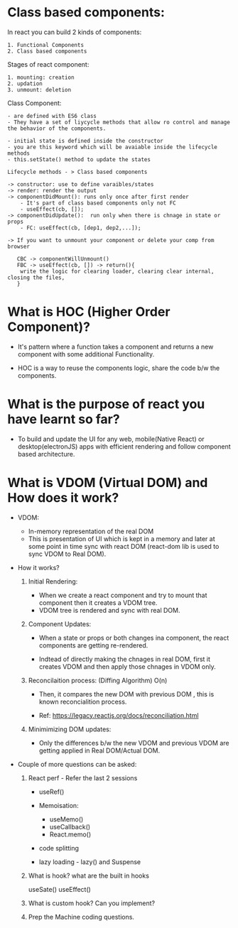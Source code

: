 # Class based components:

In react you can build 2 kinds of components:

    1. Functional Components
    2. Class based components

Stages of react component:

    1. mounting: creation
    2. updation
    3. unmount: deletion

Class Component:

    - are defined with ES6 class
    - They have a set of liycycle methods that allow ro control and manage the behavior of the components.

    - initial state is defined inside the constructor
    - you are this keyword which will be avaiable inside the lifecycle methods
    - this.setState() method to update the states

    Lifecycle methods - > Class based components

    -> constructor: use to define varaibles/states
    -> render: render the output
    -> componentDidMount(): runs only once after first render
        - It's part of class based components only not FC
        - useEffect(cb, []);
    -> componentDidUpdate():  run only when there is chnage in state or props
        - FC: useEffect(cb, [dep1, dep2,...]);

    -> If you want to unmount your component or delete your comp from browser

       CBC -> componentWillUnmount()
       FBC -> useEffect(cb, []) -> return(){
        write the logic for clearing loader, clearing clear internal, closing the files,
       }

# What is HOC (Higher Order Component)?

- It's pattern where a function takes a component and returns a new component with some additional Functionality.

- HOC is a way to reuse the components logic, share the code b/w the components.

# What is the purpose of react you have learnt so far?

- To build and update the UI for any web, mobile(Native React) or desktop(electronJS) apps with efficient rendering and follow component based architecture.

# What is VDOM (Virtual DOM) and How does it work?

- VDOM:

  - In-memory representation of the real DOM
  - This is presentation of UI which is kept in a memory and later at some point in time sync with react DOM (react-dom lib is used to sync VDOM to Real DOM).

- How it works?

  1. Initial Rendering:

     - When we create a react component and try to mount that component then it creates a VDOM tree.
     - VDOM tree is rendered and sync with real DOM.

  2. Component Updates:

     - When a state or props or both changes ina component, the react components are getting re-rendered.

     - Indtead of directly making the chnages in real DOM, first it creates VDOM and then apply those chnages in VDOM only.

  3. Reconcilaition process: (Diffing Algorithm) O(n)

     - Then, it compares the new DOM with previous DOM , this is known reconcialition process.

     - Ref: https://legacy.reactjs.org/docs/reconciliation.html

  4. Minimimizing DOM updates:

     - Only the differences b/w the new VDOM and previous VDOM are getting applied in Real DOM/Actual DOM.

- Couple of more questions can be asked:

  1. React perf - Refer the last 2 sessions

     - useRef()
     - Memoisation:

       - useMemo()
       - useCallback()
       - React.memo()

     - code splitting

     - lazy loading - lazy() and Suspense

  2. What is hook? what are the built in hooks

     useSate()
     useEffect()

  3. What is custom hook? Can you implement?

  4. Prep the Machine coding questions.
